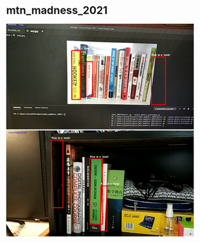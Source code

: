 # mtn_madness_2021


![cringe](Screenshot_2021-02-14-09-57-33-288_com.jek.saur0n3ye.jpg)
![cringe1](Screenshot_2021-02-14-09-58-08-258_com.jek.saur0n3ye.jpg)